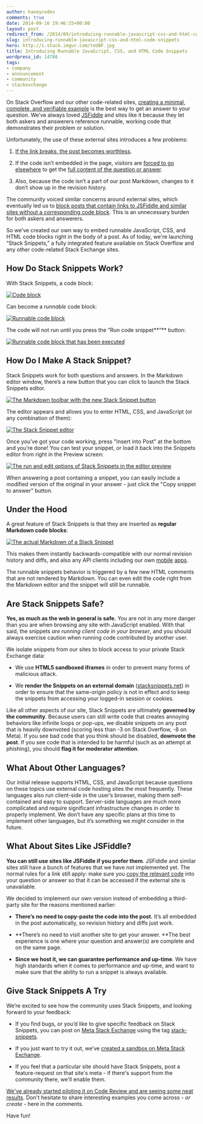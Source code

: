 ```yaml
---
author: haneycodes
comments: true
date: 2014-09-16 19:46:15+00:00
layout: post
redirect_from: /2014/09/introducing-runnable-javascript-css-and-html-code-snippets
slug: introducing-runnable-javascript-css-and-html-code-snippets
hero: http://i.stack.imgur.com/teUBF.jpg
title: Introducing Runnable JavaScript, CSS, and HTML Code Snippets
wordpress_id: 14786
tags:
- company
- announcement
- community
- stackexchange
---
```


On Stack Overflow and our other code-related sites, [creating a minimal, complete, and verifiable example](http://stackoverflow.com/help/mcve) is the best way to get an answer to your question. We’ve always loved [JSFiddle](http://www.jsfiddle.net) and sites like it because they let both askers and answerers reference runnable, working code that demonstrates their problem or solution.

Unfortunately, the use of these external sites introduces a few problems:



	
  1. [If the link breaks, the post becomes worthless](http://meta.stackexchange.com/questions/114942/when-jsfiddle-and-other-related-sites-are-gone-so-is-the-information).

	
  2. If the code isn’t embedded in the page, visitors are [forced to go elsewhere](http://meta.stackexchange.com/questions/8231/are-answers-that-just-contain-links-elsewhere-really-good-answers) to get the [full content of the question or answer](http://meta.stackexchange.com/questions/80978/questions-linking-to-external-web-sites-instead-of-showing-code).

	
  3. Also, because the code isn’t a part of our post Markdown, changes to it don’t show up in the revision history.


The community voiced similar concerns around external sites, which eventually led us to [block posts that contain links to JSFiddle and similar sites without a corresponding code block](http://meta.stackexchange.com/questions/149890/prevent-posts-with-links-to-jsfiddle-and-no-code). This is an unnecessary burden for both askers and answerers.

So we’ve created our own way to embed runnable JavaScript, CSS, and HTML code blocks right in the body of a post. As of today, we're launching “Stack Snippets,” a fully integrated feature available on Stack Overflow and any other code-related Stack Exchange sites.


## How Do Stack Snippets Work?


With Stack Snippets, a code block:


[![Code block](//i.stack.imgur.com/kZPXw.png)](//i.stack.imgur.com/kZPXw.png)


Can become a _runnable_ code block:


[![Runnable code block](//i.stack.imgur.com/YMvu1.png)](//i.stack.imgur.com/YMvu1.png)


The code will not run until you press the “Run code snippet**”** button:


[![Runnable code block that has been executed](//i.stack.imgur.com/b9ukx.png)](//i.stack.imgur.com/b9ukx.png)




## How Do I Make A Stack Snippet?


Stack Snippets work for both questions and answers. In the Markdown editor window, there’s a new button that you can click to launch the Stack Snippets editor.


[![The Markdown toolbar with the new Stack Snippet button](//i.stack.imgur.com/h6BFu.png)](//i.stack.imgur.com/h6BFu.png)


The editor appears and allows you to enter HTML, CSS, and JavaScript (or any combination of them):


[![The Stack Snippet editor](//i.stack.imgur.com/wx8jF.png)](//i.stack.imgur.com/wx8jF.png)


Once you’ve got your code working, press "Insert into Post" at the bottom and you’re done! You can test your snippet, or load it back into the Snippets editor from right in the Preview screen:


[![The run and edit options of Stack Snippets in the editor preview](//i.stack.imgur.com/KO2TC.png)](//i.stack.imgur.com/KO2TC.png)


When answering a post containing a snippet, you can easily include a modified version of the original in your answer - just click the "Copy snippet to answer" button.


## Under the Hood


A great feature of Stack Snippets is that they are inserted as **regular Markdown code blocks**:


[![The actual Markdown of a Stack Snippet](//i.stack.imgur.com/zXjtQ.png)](//i.stack.imgur.com/zXjtQ.png)


This makes them instantly backwards-compatible with our normal revision history and diffs, and also any API clients including our own [mobile](http://blog.stackoverflow.com/2014/05/stack-exchange-for-iphone-is-here) [apps](http://blog.stackoverflow.com/2014/01/stack-exchange-for-android-is-here).

The runnable snippets behavior is triggered by a few new HTML comments that are not rendered by Markdown. You can even edit the code right from the Markdown editor and the snippet will still be runnable.


## Are Stack Snippets Safe?


**Yes, as much as the web in general is safe.** You are not in any more danger than you are when browsing any site with JavaScript enabled. With that said, the snippets _are running client code in your browser_, and you should always exercise caution when running code contributed by another user.

We isolate snippets from our sites to block access to your private Stack Exchange data:



	
  * We use **HTML5 sandboxed iframes** in order to prevent many forms of malicious attack.

	
  * We **render the Snippets on an external domain** ([stacksnippets.net](http://stacksnippets.net)) in order to ensure that the same-origin policy is not in effect and to keep the snippets from accessing your logged-in session or cookies.


Like all other aspects of our site, Stack Snippets are ultimately **governed by the community**. Because users can still write code that creates annoying behaviors like infinite loops or pop-ups, we disable snippets on any post that is heavily downvoted (scoring less than -3 on Stack Overflow, -8 on Meta). If you see bad code that you think should be disabled, **downvote the post**. If you see code that is intended to be harmful (such as an attempt at phishing), you should **flag it for moderator attention**.


## What About Other Languages?


Our initial release supports HTML, CSS, and JavaScript because questions on these topics use external code hosting sites the most frequently. These languages also run client-side in the user’s browser, making them self-contained and easy to support. Server-side languages are much more complicated and require significant infrastructure changes in order to properly implement. We don’t have any specific plans at this time to implement other languages, but it’s something we might consider in the future.


## What About Sites Like JSFiddle?


**You can still use sites like JSFiddle if you prefer them**. JSFiddle and similar sites still have a bunch of features that we have not implemented yet. The normal rules for a link still apply: make sure you [copy the relevant code](http://meta.stackexchange.com/questions/84342/answer-that-only-contains-a-link-to-jsfiddle) into your question or answer so that it can be accessed if the external site is unavailable.

We decided to implement our own version instead of embedding a third-party site for the reasons mentioned earlier:



	
  * **There’s no need to copy-paste the code into the post.** It’s all embedded in the post automatically, so revision history and diffs just work.

	
  * **There’s no need to visit another site to get your answer. **The best experience is one where your question and answer(s) are complete and on the same page.

	
  * **Since we host it, we can guarantee performance and up-time**. We have high standards when it comes to performance and up-time, and want to make sure that the ability to run a snippet is always available.




## Give Stack Snippets A Try


We’re excited to see how the community uses Stack Snippets, and looking forward to your feedback:



	
  * If you find bugs, or you’d like to give specific feedback on Stack Snippets, you can post on [Meta Stack Exchange](http://meta.stackexchange.com/questions/ask?tags=stack-snippets) using the tag [stack-snippets](http://meta.stackexchange.com/questions/tagged/stack-snippets).

	
  * If you just want to try it out, we’ve [created a sandbox on Meta Stack Exchange](http://meta.stackexchange.com/questions/239456/stack-snippets-sandbox-try-it-out-here).

	
  * If you feel that a particular site should have Stack Snippets, post a feature-request on that site's meta - if there's support from the community there, we'll enable them.


[We've already started piloting it on Code Review and are seeing some neat results](http://codereview.stackexchange.com/questions/62577/bouncing-stacking-boxes). Don't hesitate to share interesting examples you come across - _or create_ - here in the comments.

Have fun!
